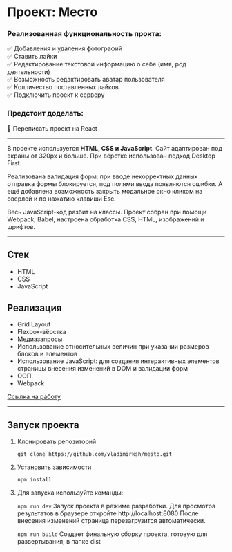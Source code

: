 # Проект: Место

### Реализованная функциональность прокта: ###

:white_check_mark: Добавления и удаления фотографий    
:white_check_mark: Ставить лайки    
:white_check_mark: Редактирование текстовой информацию о себе (имя, род деятельности)    
:white_check_mark: Возможность редактировать аватар пользователя    
:white_check_mark: Колличество поставленных лайков    
:white_check_mark: Подключить проект к серверу    

### Предстоит доделать: ###
:black_square_button: Переписать проект на React

____
В проекте используется **HTML, CSS и JavaScript**. Сайт адаптирован под экраны от 320px и больше.
При вёрстке использован подход Desktop First.

Реализована валидация форм: при вводе некорректных данных отправка формы блокируется, под полями ввода появляются ошибки. А ещё добавлена возможность закрыть модальное окно кликом на оверлей и по нажатию клавиши Esc.

Весь JavaScript-код разбит на классы. Проект собран при помощи Webpack, Babel, настроена обработка CSS, HTML, изображений и шрифтов.

___
## Стек
+ HTML
+ CSS
+ JavaScript


## Реализация
+ Grid Layout
+ Flexbox-вёрстка
+ Медиазапросы
+ Использование относительных величин при указании размеров блоков и элементов
+ Использование JavaScript: для создания интерактивных элементов страницы внесения изменений в DOM и валидации форм
+ ООП
+ Webpack


[Ссылка на работу](https://vladimirksh.github.io/mesto/)
___

## Запуск проекта ##

1. Клонировать репозиторий

    ```git clone https://github.com/vladimirksh/mesto.git```

2. Установить зависимости

    ```npm install```

3. Для запуска используйте команды:

    ```npm run dev```
  Запуск проекта в режиме разработки. Для просмотра результатов в браузере откройте http://localhost:8080 После внесения изменений страница перезагрузится автоматически.

    ```npm run build```
  Создает финальную сборку проекта, готовую для развертывания, в папке dist